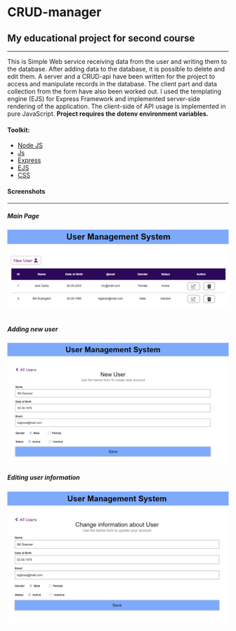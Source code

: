 # CRUD-manager

## My educational project for second course
***
This is Simple Web service receiving data from the user and writing them to the database. After adding data to the database, it is possible to delete and edit them. A server and a CRUD-api have been written for the project to access and manipulate records in the database. The client part and data collection from the form have also been worked out. I used the templating engine (EJS) for Express Framework and implemented server-side rendering of the application. The client-side of API usage is implemented in pure JavaScript. **Project requires the dotenv environment variables.**


#### Toolkit: 
+ [Node JS](https://nodejs.org/en/about/)
+ [Js](https://developer.mozilla.org/en/docs/Web/JavaScript)
+ [Express](http://expressjs.com/)
+ [EJS](https://ejs.co/)
+ [CSS](https://developer.mozilla.org/en-US/docs/Learn/Getting_started_with_the_web/CSS_basics)


#### Screenshots
***
##### Main Page
![screen1](/sources/img/static/pict1.png)
#
##### Adding new user
![screen2](/sources/img/static/pict2.png)
##### Editing user information
![screen3](/sources/img/static/pict3.png)
